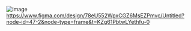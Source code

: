 ![image](https://github.com/user-attachments/assets/0ab2db20-6c3c-4a82-a387-551cab99e91c)
https://www.figma.com/design/78eU552WpxCGZ6MsEZPmvc/Untitled?node-id=47-2&node-type=frame&t=KZg61PbtwLYethfu-0
